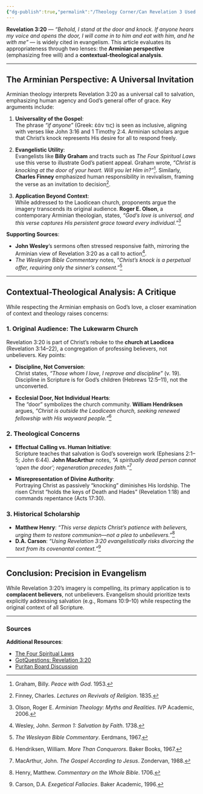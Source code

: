 ```yaml
---
{"dg-publish":true,"permalink":"/Theology Corner/Can Revelation 3 Used for Evangelism? Examining Perspectives/"}
---
```


**Revelation 3:20** — *“Behold, I stand at the door and knock. If anyone hears my voice and opens the door, I will come in to him and eat with him, and he with me”* — is widely cited in evangelism. This article evaluates its appropriateness through two lenses: the **Arminian perspective** (emphasizing free will) and a **contextual-theological analysis**.  

---

## The Arminian Perspective: A Universal Invitation  

Arminian theology interprets Revelation 3:20 as a universal call to salvation, emphasizing human agency and God’s general offer of grace. Key arguments include:  

1. **Universality of the Gospel**:  
   The phrase *“if anyone”* (Greek: ἐάν τις) is seen as inclusive, aligning with verses like John 3:16 and 1 Timothy 2:4. Arminian scholars argue that Christ’s knock represents His desire for all to respond freely.  

2. **Evangelistic Utility**:  
   Evangelists like **Billy Graham** and tracts such as *The Four Spiritual Laws* use this verse to illustrate God’s patient appeal. Graham wrote, *“Christ is knocking at the door of your heart. Will you let Him in?”*[^1]. Similarly, **Charles Finney** emphasized human responsibility in revivalism, framing the verse as an invitation to decision[^2].  

3. **Application Beyond Context**:  
   While addressed to the Laodicean church, proponents argue the imagery transcends its original audience. **Roger E. Olson**, a contemporary Arminian theologian, states, *“God’s love is universal, and this verse captures His persistent grace toward every individual.”*[^3]  

**Supporting Sources**:  
- **John Wesley**’s sermons often stressed responsive faith, mirroring the Arminian view of Revelation 3:20 as a call to action[^4].  
- *The Wesleyan Bible Commentary* notes, *“Christ’s knock is a perpetual offer, requiring only the sinner’s consent.”*[^5]  

---

## Contextual-Theological Analysis: A Critique  

While respecting the Arminian emphasis on God’s love, a closer examination of context and theology raises concerns:  

### 1. Original Audience: The Lukewarm Church  
Revelation 3:20 is part of Christ’s rebuke to the **church at Laodicea** (Revelation 3:14–22), a congregation of professing believers, not unbelievers. Key points:  

- **Discipline, Not Conversion**:  
  Christ states, *“Those whom I love, I reprove and discipline”* (v. 19). Discipline in Scripture is for God’s children (Hebrews 12:5–11), not the unconverted.  

- **Ecclesial Door, Not Individual Hearts**:  
  The “door” symbolizes the church community. **William Hendriksen** argues, *“Christ is outside the Laodicean church, seeking renewed fellowship with His wayward people.”*[^6]  

### 2. Theological Concerns  
- **Effectual Calling vs. Human Initiative**:  
  Scripture teaches that salvation is God’s sovereign work (Ephesians 2:1–5; John 6:44). **John MacArthur** notes, *“A spiritually dead person cannot ‘open the door’; regeneration precedes faith.”*[^7]  

- **Misrepresentation of Divine Authority**:  
  Portraying Christ as passively “knocking” diminishes His lordship. The risen Christ “holds the keys of Death and Hades” (Revelation 1:18) and commands repentance (Acts 17:30).  

### 3. Historical Scholarship  
- **Matthew Henry**: *“This verse depicts Christ’s patience with believers, urging them to restore communion—not a plea to unbelievers.”*[^8]  
- **D.A. Carson**: *“Using Revelation 3:20 evangelistically risks divorcing the text from its covenantal context.”*[^9]  

---

## Conclusion: Precision in Evangelism  

While Revelation 3:20’s imagery is compelling, its primary application is to **complacent believers**, not unbelievers. Evangelism should prioritize texts explicitly addressing salvation (e.g., Romans 10:9–10) while respecting the original context of all Scripture.  

---

### Sources  
[^1]: Graham, Billy. *Peace with God*. 1953.  
[^2]: Finney, Charles. *Lectures on Revivals of Religion*. 1835.  
[^3]: Olson, Roger E. *Arminian Theology: Myths and Realities*. IVP Academic, 2006.  
[^4]: Wesley, John. *Sermon 1: Salvation by Faith*. 1738.  
[^5]: *The Wesleyan Bible Commentary*. Eerdmans, 1967.  
[^6]: Hendriksen, William. *More Than Conquerors*. Baker Books, 1967.  
[^7]: MacArthur, John. *The Gospel According to Jesus*. Zondervan, 1988.  
[^8]: Henry, Matthew. *Commentary on the Whole Bible*. 1706.  
[^9]: Carson, D.A. *Exegetical Fallacies*. Baker Academic, 1996.  

**Additional Resources**:  
- [The Four Spiritual Laws](https://www.cru.org)  
- [GotQuestions: Revelation 3:20](https://www.gotquestions.org)  
- [Puritan Board Discussion](https://puritanboard.com/threads/rev-3-20-and-the-universal-call-to-salvation.9451/)